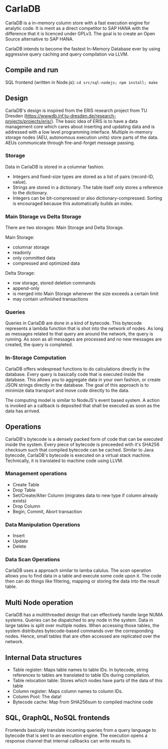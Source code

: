 # CarlaDB
CarlaDB is a in-memory column store with a fast execution engine for analytic code. It is ment as a direct competitor to SAP HANA with the difference that it is licenced under GPLv3. The goal is to create an Open Source alternative to SAP HANA.

CarlaDB intends to become the fastest In-Memory Database ever by using aggressive query caching and query compilation via LLVM.

## Compile and run

SQL frontend (written in Node.js):
 `cd src/sql-nodejs; npm install; make`

## Design

CarlaDB's design is inspired from the ERIS research project from TU Dresden (https://wwwdb.inf.tu-dresden.de/research-projects/projects/eris/). The basic idea of ERIS is to have a data management core which cares about inserting and updating data and is addressed with a low level programming interface. Multiple in-memory storage nodes (AEU, autonomous execution units) store parts of the data. AEUs communicate through fire-and-forget message passing.

### Storage

Data in CarlaDB is stored in a columnar fashion.
- Integers and fixed-size types are stored as a list of pairs (record-ID, value).
- Strings are stored in a dictionary. The table itself only stores a reference to the dictionary.
- Integers can be bit-compressed or also dictionary-compressed. Sorting is encouraged because this automatically builds an index.

### Main Storage vs Delta Storage

There are two storages: Main Storage and Delta Storage.

Main Storage:
- columnar storage
- readonly
- only committed data
- compressed and optimized data

Delta Storage:
- row storage, stored deletion commands
- append-only
- is merged into Main Storage whenever the size exceeds a certain limit
- may contain unfinished transactions

### Queries

Queries in CarlaDB are done in a kind of bytecode. This bytecode represents a lambda function that is shot into the network of nodes. As long as messages related to that query are around the network, the query is running. As soon as all messages are processed and no new messages are created, the query is completed.

### In-Storage Computation

CarlaDB offers widespread functions to do calculations directly in the database. Every query is basically code that is executed inside the database. This allows you to aggregate data in your own fashion, or create JSON strings directly in the database. The goal of this approach is to minimize data transport and move code directly to the data.

The computing model is similar to NodeJS's event based system. A action is invoked an a callback is deposited that shall be executed as soon as the data has arrived.

## Operations
CarlaDB's bytecode is a densely packed form of code that can be executed inside the system. Every piece of bytecode is preceeded with it's SHA256 checksum such that compiled bytecode can be cached. Similar to Java bytecode, CarlaDB's bytecode is executed on a virtual stack machine. Technically, it is translated to machine code using LLVM.

### Management operations
- Create Table
- Drop Table
- Set/Create/Alter Column (migrates data to new type if column already exists)
- Drop Column
- Begin, Commit, Abort transaction

### Data Manipulation Operations
- Insert
- Update
- Delete

### Data Scan Operations
CarlaDB uses a approach similar to lamba calulus. The _scan_ operation allows you to find data in a table and execute some code upon it. The code then can do things like filtering, mapping or storing the data into the result table.

## Multi Node operation
CarlaDB has a multithreaded design that can effectively handle large NUMA systems. Queries can be dispatched to any node in the system. Data in large tables is split over multiple nodes. When accessing those tables, the system distributes bytecode-based commands over the corresponding nodes. Hence, small tables that are often accessed are replicated over the network.

## Internal Data structures
- Table register: Maps table names to table IDs. In bytecode, string references to tables are translated to table IDs during compilation.
- Table relocation table: Stores which nodes have parts of the data of this table
- Column register: Maps column names to column IDs.
- Column Pool: The data!
- Bytecode cache: Map from SHA256sum to compiled machine code

## SQL, GraphQL, NoSQL frontends
Frontends basically translate incoming queries from a query language to bytecode that is sent to an execution engine. The execution opens a response channel that internal callbacks can write results to.
